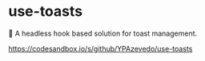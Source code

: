 # use-toasts

🍞  A headless hook based solution for toast management.

https://codesandbox.io/s/github/YPAzevedo/use-toasts
